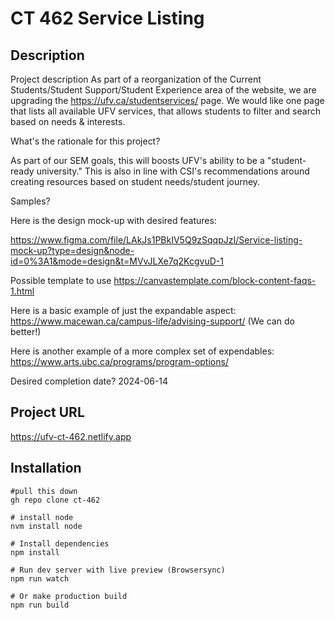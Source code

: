 # CT 462 Service Listing

## Description

Project description
As part of a reorganization of the Current Students/Student Support/Student Experience area of the website, we are upgrading the  https://ufv.ca/studentservices/ page. 
We would like one page that lists all available UFV services, that allows students to filter and search based on needs & interests.

What's the rationale for this project?

As part of our SEM goals, this will boosts UFV's ability to be a "student-ready university." This is also in line with CSI's recommendations around creating resources based on student needs/student journey.

Samples?

Here is the design mock-up with desired features: 

https://www.figma.com/file/LAkJs1PBkIV5Q9zSqqpJzI/Service-listing-mock-up?type=design&node-id=0%3A1&mode=design&t=MVvJLXe7q2KcgvuD-1

Possible template to use https://canvastemplate.com/block-content-faqs-1.html 

Here is a basic example of just the expandable aspect: https://www.macewan.ca/campus-life/advising-support/ (We can do better!)

Here is another example of a more complex set of expendables: https://www.arts.ubc.ca/programs/program-options/ 

Desired completion date?
2024-06-14


## Project URL

https://ufv-ct-462.netlify.app


## Installation

```
#pull this down
gh repo clone ct-462

# install node
nvm install node

# Install dependencies
npm install 

# Run dev server with live preview (Browsersync)
npm run watch

# Or make production build
npm run build
```
